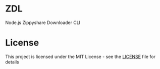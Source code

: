# ZDL

Node.js Zippyshare Downloader CLI

# License

This project is licensed under the MIT License - see the [LICENSE](LICENSE) file for details
